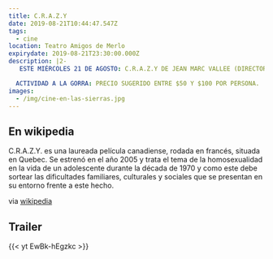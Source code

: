 ```yaml
---
title: C.R.A.Z.Y
date: 2019-08-21T10:44:47.547Z
tags:
  - cine
location: Teatro Amigos de Merlo
expirydate: 2019-08-21T23:30:00.000Z
description: |2-
   ESTE MIÉRCOLES 21 DE AGOSTO: C.R.A.Z.Y DE JEAN MARC VALLEE (DIRECTOR DE LA SERIE DE HBO BIG LITTLE LIES).

  ACTIVIDAD A LA GORRA: PRECIO SUGERIDO ENTRE $50 Y $100 POR PERSONA.
images:
  - /img/cine-en-las-sierras.jpg
---
```

## En wikipedia

C.R.A.Z.Y. es una laureada película canadiense, rodada en francés, situada en Quebec. Se estrenó en el año 2005 y trata el tema de la homosexualidad en la vida de un adolescente durante la década de 1970 y como este debe sortear las dificultades familiares, culturales y sociales que se presentan en su entorno frente a este hecho.

via [wikipedia](https://es.wikipedia.org/wiki/C.R.A.Z.Y.)

## Trailer

{{< yt EwBk-hEgzkc >}}
